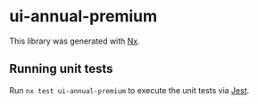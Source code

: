 # ui-annual-premium

This library was generated with [Nx](https://nx.dev).

## Running unit tests

Run `nx test ui-annual-premium` to execute the unit tests via [Jest](https://jestjs.io).

